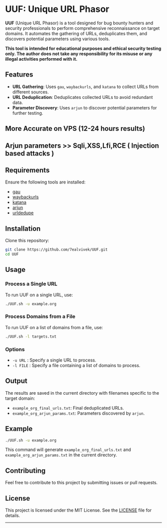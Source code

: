 

# UUF: Unique URL Phasor

**UUF** (Unique URL Phasor) is a tool designed for bug bounty hunters and security professionals to perform comprehensive reconnaissance on target domains. It automates the gathering of URLs, deduplicates them, and discovers potential parameters using various tools.


**This tool is intended for educational purposes and ethical security testing only. The author does not take any responsibility for its misuse or any illegal activities performed with it.**

## Features

- **URL Gathering**: Uses `gau`, `waybackurls`, and `katana` to collect URLs from different sources.
- **URL Deduplication**: Deduplicates collected URLs to avoid redundant data.
- **Parameter Discovery**: Uses `arjun` to discover potential parameters for further testing.

## More Accurate on VPS (12-24 hours results) 

## Arjun parameters >> Sqli,XSS,Lfi,RCE ( Injection based attacks )

## Requirements

Ensure the following tools are installed:

- [gau](https://github.com/lc/gau)
- [waybackurls](https://github.com/tomnomnom/waybackurls)
- [katana](https://github.com/ledge/katana)
- [arjun](https://github.com/s0md3v/Arjun)
- [urldedupe](https://github.com/ameenmaali/urldedupe)

## Installation

Clone this repository:

```bash
git clone https://github.com/7ealvivek/UUF.git
cd UUF
```

## Usage

### Process a Single URL

To run UUF on a single URL, use:

```bash
./UUF.sh -u example.org
```

### Process Domains from a File

To run UUF on a list of domains from a file, use:

```bash
./UUF.sh -l targets.txt
```

### Options

- `-u URL` : Specify a single URL to process.
- `-l FILE` : Specify a file containing a list of domains to process.

## Output

The results are saved in the current directory with filenames specific to the target domain:

- `example_org_final_urls.txt`: Final deduplicated URLs.
- `example_org_arjun_params.txt`: Parameters discovered by `arjun`.

## Example

```bash
./UUF.sh -u example.org
```

This command will generate `example_org_final_urls.txt` and `example_org_arjun_params.txt` in the current directory.

## Contributing

Feel free to contribute to this project by submitting issues or pull requests.

## License

This project is licensed under the MIT License. See the [LICENSE](LICENSE) file for details.

---


